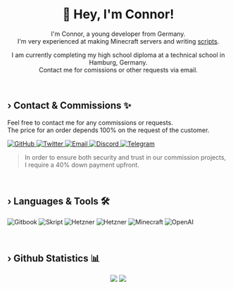 <!-- Introduction -->
<h1 align="center" >👋 Hey, I'm Connor!</h1>
<p>
  <p align="center">
    I'm Connor, a young developer from Germany.<br>
    I'm very experienced at making Minecraft servers and writing <a target='_blank' href='https://github.com/SkriptLang/Skript'>scripts</a>.
  </p>
  <p align="center">
    I am currently completing my high school diploma at a technical school in Hamburg, Germany.<br>
    Contact me for comissions or other requests via email.
  </p>
</p>


<!-- Contact & Comissions -->
<br>
<h2 align="left" >&#8250; Contact & Commissions ✨</h2>

<p align="left">
  Feel free to contact me for any commissions or requests.<br>
  The price for an order depends 100% on the request of the customer.<br>
</p>

<p align="left">
  <a href="https://github.com/sluhtie" target="_blank">
    <img src="https://img.shields.io/badge/-GitHub-181717?style=for-the-badge&logo=github" alt="GitHub" />
  </a>
  <a href="https://twitter.com/sluhtie" target="_blank">
    <img src="https://img.shields.io/badge/-Twitter-1DA1F2?style=for-the-badge&logo=twitter&logoColor=white" alt="Twitter" />
  </a>
  <a href="mailto:connor@cwcodes.de" target="_blank">
    <img src="https://img.shields.io/badge/-Email-D14836?style=for-the-badge&logo=gmail&logoColor=white" alt="Email" />
  </a>
  <a href="https://discord.gg/NeSpWMmrum" target="_blank">
    <img src="https://img.shields.io/badge/-Discord-7289DA?style=for-the-badge&logo=discord&logoColor=white" alt="Discord" />
  </a>
  <a href="https://t.me/sluhtie" target="_blank">
    <img src="https://img.shields.io/badge/-Telegram-0088CC?style=for-the-badge&logo=telegram&logoColor=white" alt="Telegram" />
  </a>
</p>

> In order to ensure both security and trust in our commission projects, I require a 40% down payment upfront.


<!-- Languages & Tools -->
<br>
<h2 align="left" >&#8250; Languages & Tools 🛠</h2> 

<p align="left">
  <img src="https://img.shields.io/badge/-Gitbook-326CE5?style=for-the-badge&logo=gitbook&logoColor=white" alt="Gitbook" />
  <img src="https://img.shields.io/badge/-Skript-E0234E?style=for-the-badge&logo=skript&logoColor=white" alt="Skript" />
  <img src="https://img.shields.io/badge/-Hetzner-FFB900?style=for-the-badge&logo=hetzner&logoColor=white" alt="Hetzner" />
  <img src="https://img.shields.io/badge/-Adminer-47A8E6?style=for-the-badge&logo=adminer&logoColor=white" alt="Hetzner" />
  <img src="https://img.shields.io/badge/-Minecraft-22a33c?style=for-the-badge&logo=minecraft&logoColor=white" alt="Minecraft" />
  <img src="https://img.shields.io/badge/-OpenAI-000000?style=for-the-badge&logo=openai&logoColor=white" alt="OpenAI" />
</p>


<!-- Statistics -->
<br>
<h2 align="left" >&#8250; Github Statistics 📊</h2>
<p align="center" >
  <img src='https://github-readme-stats.vercel.app/api?username=sluhtie&show_icons=true&theme=tokyonight&hide_rank=true&hide_border=true' >
  <img src="https://github-readme-streak-stats.herokuapp.com/?user=sluhtie&theme=tokyonight&hide_border=true" >
</p>
